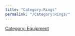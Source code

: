 ```yaml
---
title: "Category:Rings"
permalink: "/Category:Rings/"
---
```


[Category: Equipment](Category:_Equipment "wikilink")